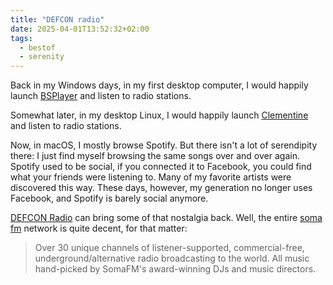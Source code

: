 ```yaml
---
title: "DEFCON radio"
date: 2025-04-01T13:52:32+02:00
tags:
  - bestof
  - serenity
---
```


Back in my Windows days, in my first desktop computer, I would happily launch
[BSPlayer](https://bsplayer.com/) and listen to radio stations.

Somewhat later, in my desktop Linux, I would happily launch
[Clementine](https://www.clementine-player.org/) and listen to radio stations.

Now, in macOS, I mostly browse Spotify. But there isn't a lot of serendipity
there: I just find myself browsing the same songs over and over again. Spotify
used to be social, if you connected it to Facebook, you could find what your
friends were listening to. Many of my favorite artists were discovered this way.
These days, however, my generation no longer uses Facebook, and Spotify is
barely social anymore.

[DEFCON Radio](https://somafm.com/defcon/) can bring some of that nostalgia
back. Well, the entire [soma fm](http://somafm.com/) network is quite decent,
for that matter:

> Over 30 unique channels of listener-supported, commercial-free,
> underground/alternative radio broadcasting to the world. All music hand-picked
> by SomaFM's award-winning DJs and music directors.
